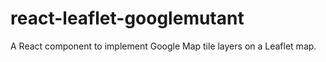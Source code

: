 # react-leaflet-googlemutant
A React component to implement Google Map tile layers on a Leaflet map.
